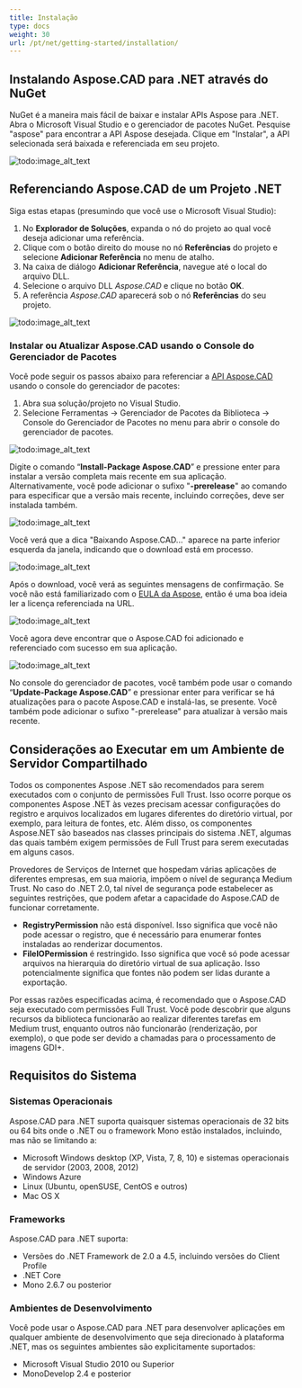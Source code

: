 ```yaml
---
title: Instalação
type: docs
weight: 30
url: /pt/net/getting-started/installation/
---
```


## **Instalando Aspose.CAD para .NET através do NuGet**

NuGet é a maneira mais fácil de baixar e instalar APIs Aspose para .NET. Abra o Microsoft Visual Studio e o gerenciador de pacotes NuGet. Pesquise "aspose" para encontrar a API Aspose desejada. Clique em "Instalar", a API selecionada será baixada e referenciada em seu projeto.

![todo:image_alt_text](/cad/_assets/install/installation_1.png)

## **Referenciando Aspose.CAD de um Projeto .NET**

Siga estas etapas (presumindo que você use o Microsoft Visual Studio):

1. No **Explorador de Soluções**, expanda o nó do projeto ao qual você deseja adicionar uma referência.
1. Clique com o botão direito do mouse no nó **Referências** do projeto e selecione **Adicionar Referência** no menu de atalho.
1. Na caixa de diálogo **Adicionar Referência**, navegue até o local do arquivo DLL.
1. Selecione o arquivo DLL *Aspose.CAD* e clique no botão **OK**.
1. A referência *Aspose.CAD* aparecerá sob o nó **Referências** do seu projeto.

![todo:image_alt_text](/cad/_assets/install/installation_2.png)

### **Instalar ou Atualizar Aspose.CAD usando o Console do Gerenciador de Pacotes**

Você pode seguir os passos abaixo para referenciar a [API Aspose.CAD](https://www.nuget.org/packages/Aspose.CAD/) usando o console do gerenciador de pacotes:

1. Abra sua solução/projeto no Visual Studio.
1. Selecione Ferramentas -> Gerenciador de Pacotes da Biblioteca -> Console do Gerenciador de Pacotes no menu para abrir o console do gerenciador de pacotes.

![todo:image_alt_text](/cad/_assets/install/installation_3.png)

Digite o comando “**Install-Package Aspose.CAD**” e pressione enter para instalar a versão completa mais recente em sua aplicação. Alternativamente, você pode adicionar o sufixo "**-prerelease**" ao comando para especificar que a versão mais recente, incluindo correções, deve ser instalada também.

![todo:image_alt_text](/cad/_assets/install/installation_4.png)

Você verá que a dica "Baixando Aspose.CAD..." aparece na parte inferior esquerda da janela, indicando que o download está em processo. 

![todo:image_alt_text](/cad/_assets/install/installation_5.png)

Após o download, você verá as seguintes mensagens de confirmação. Se você não está familiarizado com o [EULA da Aspose](https://about.aspose.com/legal/eula), então é uma boa ideia ler a licença referenciada na URL.

![todo:image_alt_text](/cad/_assets/install/installation_6.png)

Você agora deve encontrar que o Aspose.CAD foi adicionado e referenciado com sucesso em sua aplicação.

![todo:image_alt_text](/cad/_assets/install/installation_7.png)

No console do gerenciador de pacotes, você também pode usar o comando “**Update-Package Aspose.CAD**” e pressionar enter para verificar se há atualizações para o pacote Aspose.CAD e instalá-las, se presente. Você também pode adicionar o sufixo "-prerelease" para atualizar à versão mais recente.

## **Considerações ao Executar em um Ambiente de Servidor Compartilhado**

Todos os componentes Aspose .NET são recomendados para serem executados com o conjunto de permissões Full Trust. Isso ocorre porque os componentes Aspose .NET às vezes precisam acessar configurações do registro e arquivos localizados em lugares diferentes do diretório virtual, por exemplo, para leitura de fontes, etc. Além disso, os componentes Aspose.NET são baseados nas classes principais do sistema .NET, algumas das quais também exigem permissões de Full Trust para serem executadas em alguns casos.

Provedores de Serviços de Internet que hospedam várias aplicações de diferentes empresas, em sua maioria, impõem o nível de segurança Medium Trust. No caso do .NET 2.0, tal nível de segurança pode estabelecer as seguintes restrições, que podem afetar a capacidade do Aspose.CAD de funcionar corretamente.

- **RegistryPermission** não está disponível. Isso significa que você não pode acessar o registro, que é necessário para enumerar fontes instaladas ao renderizar documentos.
- **FileIOPermission** é restringido. Isso significa que você só pode acessar arquivos na hierarquia do diretório virtual de sua aplicação. Isso potencialmente significa que fontes não podem ser lidas durante a exportação.

Por essas razões especificadas acima, é recomendado que o Aspose.CAD seja executado com permissões Full Trust. Você pode descobrir que alguns recursos da biblioteca funcionarão ao realizar diferentes tarefas em Medium trust, enquanto outros não funcionarão (renderização, por exemplo), o que pode ser devido a chamadas para o processamento de imagens GDI+.

## **Requisitos do Sistema**

### **Sistemas Operacionais**

Aspose.CAD para .NET suporta quaisquer sistemas operacionais de 32 bits ou 64 bits onde o .NET ou o framework Mono estão instalados, incluindo, mas não se limitando a:

- Microsoft Windows desktop (XP, Vista, 7, 8, 10) e sistemas operacionais de servidor (2003, 2008, 2012)
- Windows Azure
- Linux (Ubuntu, openSUSE, CentOS e outros)
- Mac OS X

### **Frameworks**

Aspose.CAD para .NET suporta:

- Versões do .NET Framework de 2.0 a 4.5, incluindo versões do Client Profile
- .NET Core
- Mono 2.6.7 ou posterior

### **Ambientes de Desenvolvimento**

Você pode usar o Aspose.CAD para .NET para desenvolver aplicações em qualquer ambiente de desenvolvimento que seja direcionado à plataforma .NET, mas os seguintes ambientes são explicitamente suportados:

- Microsoft Visual Studio 2010 ou Superior
- MonoDevelop 2.4 e posterior
